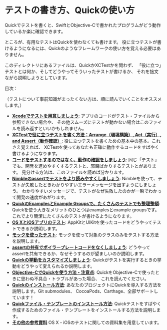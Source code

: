 # テストの書き方、Quickの使い方

Quickでテストを書くと、SwiftとObjective-Cで書かれたプログラムがどう動作しているか楽に確認できます。

ところが、有用なテストはQuickを使わなくても書けます。
役に立つテストが書けるようになるには、Quickのようなフレームワークの使い方を覚える必要はありません。

このディレクトリにあるファイルは、QuickかXCTestかを問わず、
「役に立つ」テストとは何か、そしてどうやってそういったテストが書けるか、
それを拙文ながら説明しようとしています。

目次：

（テストについて事前知識がまったくない方は、順に読んでいくことをオススメします。）

- **[Xcodeでテストを用意しましょう](SettingUpYourXcodeProject.md)**:
  アプリのコードがテスト・ファイルから参照できない場合や、
  その他スムーズにテストが動かない場合はこのファイルを読み返すといいかもしれません。
- **[XCTestで役に立つテストを書く方法：Arrange（環境構築）, Act（実行）, and Assert（動作確認）](ArrangeActAssert.md)**:
  役に立つテストを書くための基本中の基本。これさえ覚えれば、
  XCTestを使ってあなたも正確に動作するコードをすばやく書けるようになります。
- **[コードをテストするのではなく、動作の確認をしましょう](BehavioralTesting.md)**:
  同じ「テスト」でも、開発を進めやすくするテストと、邪魔ばかりするテストとがあります。
  見分ける方法は、このファイルを読めば分かります。
- **[Nimbleのassertでテストをより読みやすくしましょう](NimbleAssertions.md)**:
  Nimbleを使って、テストが失敗したときわかりやすいエラーメッセージを出すようにしましょう。
  わかりやすいメッセージで、テストがなぜ失敗したのかが一瞬でわかって開発の速度があがります。
- **[QuickのExamplesとExample Groupsで、たくさんのテストでも整理整頓](QuickExamplesAndGroups.md)**:
  Quickを使う大きなメリットのひとつはexamplesとexample groupsです。
  これでより簡潔にたくさんのテストが書けるようになります。
- **[OS XとiOSアプリのテスト](TestingApps.md)**:
  AppKitとUIKitを使ったコードをどうやってテストできるか説明します。
- **[モックを使ったテスト](TestUsingMock.md)**:
  モックを使って対象のクラスのみをテストする方法を説明します。
- **[assertの共有でボイラープレートコードをなくしましょう](SharedExamples.md)**:
  どうやってassertを共有できるか、なぜそうするのが望ましいのか説明します。
- **[Quickの挙動をカスタマイズしましょう](ConfiguringQuick.md)**:
  Quickがテストを実行するときの挙動をどうやって変えられるか説明します。
- **[Objective-CでQuickを使う方法・注意点](QuickInObjectiveC.md)**:
  QuickをObjective-Cで使ったときに思わぬ不具合・トラブルがあった場合、
  これを読んでください。
- **[Quickのインストール方法](InstallingQuick.md)**:
  あなたのプロジェクトにQuickを導入する方法を説明します。Git submodules、
  CocoaPods、Carthage、全部サポートしています！
- **[Quickファイル・テンプレートのインストール方法](InstallingFileTemplates.md)**:
  Quickテストをすばやく作成するためのファイル・テンプレートをインストールする方法を説明します。
- **[その他の参考資料](MoreResources.md)**
  OS X・iOSのテストに関しての資料集を用意しています。
